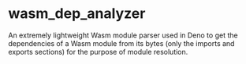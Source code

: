 # wasm_dep_analyzer

An extremely lightweight Wasm module parser used in Deno to get the dependencies of a Wasm module from its bytes (only the imports and exports sections) for the purpose of module resolution.
